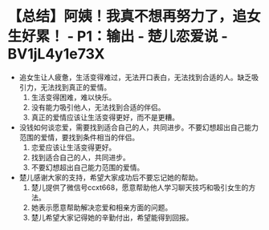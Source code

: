 # 【总结】阿姨！我真不想再努力了，追女生好累！ - P1：输出 - 楚儿恋爱说 - BV1jL4y1e73X

-   追女生让人疲惫，生活变得难过，无法开口表白，无法找到合适的人。缺乏吸引力，无法找到真正的爱情。
    1.  生活变得困难，难以快乐。
    2.  没有能力吸引他人，无法找到合适的伴侣。
    3.  真正的爱情应该让生活变得更好，而不是更糟。
-   没钱如何谈恋爱，需要找到适合自己的人，共同进步。不要幻想超出自己能力范围的爱情，要找到条件相当的伴侣。
    1.  恋爱应该让生活变得更好。
    2.  找到适合自己的人，共同进步。
    3.  不要幻想超出自己能力范围的爱情。
-   楚儿感谢大家的支持，希望大家成功后不要忘记她的帮助。
    1.  楚儿提供了微信号ccxt668，愿意帮助他人学习聊天技巧和吸引女生的方法。
    2.  她表示愿意帮助解决恋爱和相亲方面的问题。
    3.  楚儿希望大家记得她的辛勤付出，希望能得到回报。